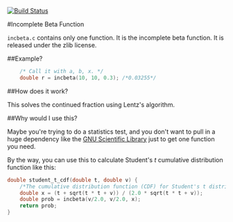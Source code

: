 [![Build Status](https://travis-ci.org/codeplea/incbeta.svg?branch=master)](https://travis-ci.org/codeplea/incbeta)

#Incomplete Beta Function

`incbeta.c` contains only one function. It is the incomplete beta function. It
is released under the zlib license.


##Example?

```C
    /* Call it with a, b, x. */
    double r = incbeta(10, 10, 0.3); /*0.03255*/
```


##How does it work?

This solves the continued fraction using Lentz's algorithm.


##Why would I use this?

Maybe you're trying to do a statistics test, and you don't want to pull in a
huge dependency like the [GNU Scientific
Library](https://www.gnu.org/software/gsl/manual/html_node/Incomplete-Beta-Function.html)
just to get one function you need.

By the way, you can use this to calculate Student's *t* cumulative distribution
function like this:

```C
double student_t_cdf(double t, double v) {
    /*The cumulative distribution function (CDF) for Student's t distribution*/
    double x = (t + sqrt(t * t + v)) / (2.0 * sqrt(t * t + v));
    double prob = incbeta(v/2.0, v/2.0, x);
    return prob;
}
```

